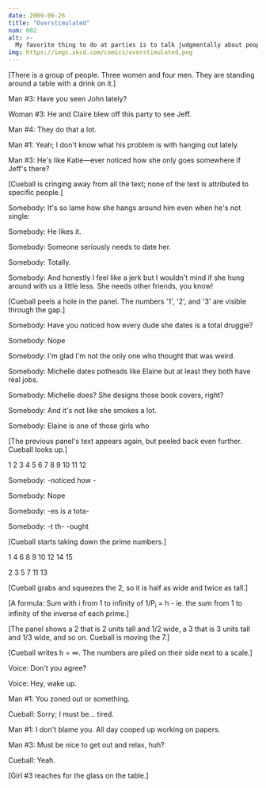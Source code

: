 ```yaml
---
date: 2009-06-26
title: "Overstimulated"
num: 602
alt: >-
  My favorite thing to do at parties is to talk judgmentally about people who aren't there.
img: https://imgs.xkcd.com/comics/overstimulated.png
---
```

[There is a group of people. Three women and four men. They are standing around a table with a drink on it.]

Man #3: Have you seen John lately?

Woman #3: He and Claire blew off this party to see Jeff.

Man #4: They do that a lot.

Man #1: Yeah; I don't know what his problem is with hanging out lately.

Man #3: He's like Katie—ever noticed how she only goes somewhere if Jeff's there?

[Cueball is cringing away from all the text; none of the text is attributed to specific people.]

Somebody: It's so lame how she hangs around him even when he's not single:

Somebody: He likes it.

Somebody: Someone seriously needs to date her.

Somebody: Totally.

Somebody: And honestly I feel like a jerk but I wouldn't mind if she hung around with us a little less. She needs other friends, you know!

[Cueball peels a hole in the panel. The numbers '1', '2', and '3' are visible through the gap.]

Somebody: Have you noticed how every dude she dates is a total druggie?

Somebody: Nope

Somebody: I'm glad I'm not the only one who thought that was weird.

Somebody: Michelle dates potheads like Elaine but at least they both have real jobs.

Somebody: Michelle does? She designs those book covers, right?

Somebody: And it's not like she smokes a lot.

Somebody: Elaine is one of those girls who

[The previous panel's text appears again, but peeled back even further. Cueball looks up.]

1 2 3 4 5 6 7 8 9 10 11 12

Somebody: -noticed how -

Somebody: Nope

Somebody: -es is a tota-

Somebody: -t th- -ought

[Cueball starts taking down the prime numbers.]

1 4 6 8 9 10 12 14 15

2 3 5 7 11 13

[Cueball grabs and squeezes the 2, so it is half as wide and twice as tall.]

[A formula: Sum with i from 1 to infinity of 1/P<sub>i</sub> = h - ie. the sum from 1 to infinity of the inverse of each prime.]

[The panel shows a 2 that is 2 units tall and 1/2 wide, a 3 that is 3 units tall and 1/3 wide, and so on. Cueball is moving the 7.]

[Cueball writes h = ∞. The numbers are piled on their side next to a scale.]

Voice: Don't you agree?

Voice: Hey, wake up.

Man #1: You zoned out or something.

Cueball: Sorry; I must be... tired.

Man #1: I don't blame you. All day cooped up working on papers.

Man #3: Must be nice to get out and relax, huh?

Cueball: Yeah.

[Girl #3 reaches for the glass on the table.]